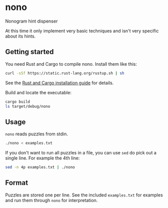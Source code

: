 # nono
Nonogram hint dispenser

At this time it only implement very basic techniques and isn't very specific about its hints.


## Getting started

You need Rust and Cargo to compile nono. Install them like this:
```sh
curl -sSf https://static.rust-lang.org/rustup.sh | sh
```
See the [Rust and Cargo installation guide] for details.

Build and locate the executable:

```sh
cargo build
ls target/debug/nono
```


## Usage

`nono` reads puzzles from stdin.

```sh
./nono < examples.txt
```

If you don't want to run all puzzles in a file, you can use `sed` do pick out a single line.
For example the 4th line:

```sh
sed -n 4p examples.txt | ./nono
```


## Format

Puzzles are stored one per line.
See the included `examples.txt` for examples and run them through `nono` for interpretation.

[Rust and Cargo installation guide]: https://doc.rust-lang.org/cargo/getting-started/installation.html
